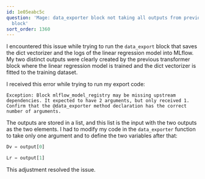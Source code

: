 ```yaml
---
id: 1e05eabc5c
question: 'Mage: data_exporter block not taking all outputs from previous transformer
  block'
sort_order: 1360
---
```


I encountered this issue while trying to run the `data_export` block that saves the dict vectorizer and the logs of the linear regression model into MLflow. My two distinct outputs were clearly created by the previous transformer block where the linear regression model is trained and the dict vectorizer is fitted to the training dataset.

I received this error while trying to run my export code:

```
Exception: Block mlflow_model_registry may be missing upstream dependencies. It expected to have 2 arguments, but only received 1. Confirm that the @data_exporter method declaration has the correct number of arguments.
```

The outputs are stored in a list, and this list is the input with the two outputs as the two elements. I had to modify my code in the `data_exporter` function to take only one argument and to define the two variables after that:

```python
Dv = output[0]

Lr = output[1]
```

This adjustment resolved the issue.